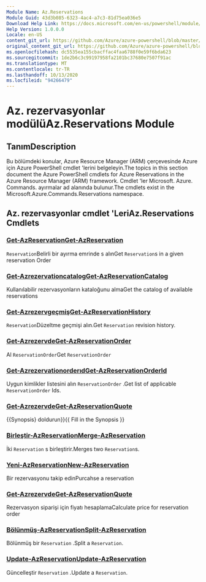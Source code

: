```yaml
---
Module Name: Az.Reservations
Module Guid: 43d3b085-6323-4ac4-a7c3-81d75ea036e5
Download Help Link: https://docs.microsoft.com/en-us/powershell/module/az.reservations
Help Version: 1.0.0.0
Locale: en-US
content_git_url: https://github.com/Azure/azure-powershell/blob/master/src/Reservations/Reservations/help/Az.Reservations.md
original_content_git_url: https://github.com/Azure/azure-powershell/blob/master/src/Reservations/Reservations/help/Az.Reservations.md
ms.openlocfilehash: dc5535ea155cbacffac4faa6788f0e59f6bda623
ms.sourcegitcommit: 1de2b6c3c99197958fa2101bc37680e7507f91ac
ms.translationtype: MT
ms.contentlocale: tr-TR
ms.lasthandoff: 10/13/2020
ms.locfileid: "94266479"
---
```

# <span data-ttu-id="ad0e6-101">Az. rezervasyonlar modülü</span><span class="sxs-lookup"><span data-stu-id="ad0e6-101">Az.Reservations Module</span></span>
## <span data-ttu-id="ad0e6-102">Tanım</span><span class="sxs-lookup"><span data-stu-id="ad0e6-102">Description</span></span>
<span data-ttu-id="ad0e6-103">Bu bölümdeki konular, Azure Resource Manager (ARM) çerçevesinde Azure için Azure PowerShell cmdlet 'lerini belgeleyin.</span><span class="sxs-lookup"><span data-stu-id="ad0e6-103">The topics in this section document the Azure PowerShell cmdlets for Azure Reservations in the Azure Resource Manager (ARM) framework.</span></span> <span data-ttu-id="ad0e6-104">Cmdlet 'ler Microsoft. Azure. Commands. ayırmalar ad alanında bulunur.</span><span class="sxs-lookup"><span data-stu-id="ad0e6-104">The cmdlets exist in the Microsoft.Azure.Commands.Reservations namespace.</span></span>

## <span data-ttu-id="ad0e6-105">Az. rezervasyonlar cmdlet 'Leri</span><span class="sxs-lookup"><span data-stu-id="ad0e6-105">Az.Reservations Cmdlets</span></span>
### [<span data-ttu-id="ad0e6-106">Get-AzReservation</span><span class="sxs-lookup"><span data-stu-id="ad0e6-106">Get-AzReservation</span></span>](Get-AzReservation.md)
<span data-ttu-id="ad0e6-107">`Reservation`Belirli bir ayırma emrinde s alın</span><span class="sxs-lookup"><span data-stu-id="ad0e6-107">Get `Reservation`s in a given reservation Order</span></span>

### [<span data-ttu-id="ad0e6-108">Get-Azrezervationcatalog</span><span class="sxs-lookup"><span data-stu-id="ad0e6-108">Get-AzReservationCatalog</span></span>](Get-AzReservationCatalog.md)
<span data-ttu-id="ad0e6-109">Kullanılabilir rezervasyonların kataloğunu alma</span><span class="sxs-lookup"><span data-stu-id="ad0e6-109">Get the catalog of available reservations</span></span>

### [<span data-ttu-id="ad0e6-110">Get-Azrezervgeçmiş</span><span class="sxs-lookup"><span data-stu-id="ad0e6-110">Get-AzReservationHistory</span></span>](Get-AzReservationHistory.md)
<span data-ttu-id="ad0e6-111">`Reservation`Düzeltme geçmişi alın.</span><span class="sxs-lookup"><span data-stu-id="ad0e6-111">Get `Reservation` revision history.</span></span>

### [<span data-ttu-id="ad0e6-112">Get-Azrezervde</span><span class="sxs-lookup"><span data-stu-id="ad0e6-112">Get-AzReservationOrder</span></span>](Get-AzReservationOrder.md)
<span data-ttu-id="ad0e6-113">Al `ReservationOrder`</span><span class="sxs-lookup"><span data-stu-id="ad0e6-113">Get `ReservationOrder`</span></span>

### [<span data-ttu-id="ad0e6-114">Get-Azrezervationorderıd</span><span class="sxs-lookup"><span data-stu-id="ad0e6-114">Get-AzReservationOrderId</span></span>](Get-AzReservationOrderId.md)
<span data-ttu-id="ad0e6-115">Uygun kimlikler listesini alın `ReservationOrder` .</span><span class="sxs-lookup"><span data-stu-id="ad0e6-115">Get list of applicable `ReservationOrder` Ids.</span></span>

### [<span data-ttu-id="ad0e6-116">Get-Azrezervde</span><span class="sxs-lookup"><span data-stu-id="ad0e6-116">Get-AzReservationQuote</span></span>](Get-AzReservationQuote.md)
<span data-ttu-id="ad0e6-117">{{Synopsis} doldurun}}</span><span class="sxs-lookup"><span data-stu-id="ad0e6-117">{{ Fill in the Synopsis }}</span></span>

### [<span data-ttu-id="ad0e6-118">Birleştir-AzReservation</span><span class="sxs-lookup"><span data-stu-id="ad0e6-118">Merge-AzReservation</span></span>](Merge-AzReservation.md)
<span data-ttu-id="ad0e6-119">İki `Reservation` s birleştirir.</span><span class="sxs-lookup"><span data-stu-id="ad0e6-119">Merges two `Reservation`s.</span></span>

### [<span data-ttu-id="ad0e6-120">Yeni-AzReservation</span><span class="sxs-lookup"><span data-stu-id="ad0e6-120">New-AzReservation</span></span>](New-AzReservation.md)
<span data-ttu-id="ad0e6-121">Bir rezervasyonu takip edin</span><span class="sxs-lookup"><span data-stu-id="ad0e6-121">Purcahse a reservation</span></span>

### [<span data-ttu-id="ad0e6-122">Get-Azrezervde</span><span class="sxs-lookup"><span data-stu-id="ad0e6-122">Get-AzReservationQuote</span></span>](Get-AzReservationQuote.md)
<span data-ttu-id="ad0e6-123">Rezervasyon siparişi için fiyatı hesaplama</span><span class="sxs-lookup"><span data-stu-id="ad0e6-123">Calculate price for reservation order</span></span>

### [<span data-ttu-id="ad0e6-124">Bölünmüş-AzReservation</span><span class="sxs-lookup"><span data-stu-id="ad0e6-124">Split-AzReservation</span></span>](Split-AzReservation.md)
<span data-ttu-id="ad0e6-125">Bölünmüş bir `Reservation` .</span><span class="sxs-lookup"><span data-stu-id="ad0e6-125">Split a `Reservation`.</span></span>

### [<span data-ttu-id="ad0e6-126">Update-AzReservation</span><span class="sxs-lookup"><span data-stu-id="ad0e6-126">Update-AzReservation</span></span>](Update-AzReservation.md)
<span data-ttu-id="ad0e6-127">Güncelleştir `Reservation` .</span><span class="sxs-lookup"><span data-stu-id="ad0e6-127">Update a `Reservation`.</span></span>

